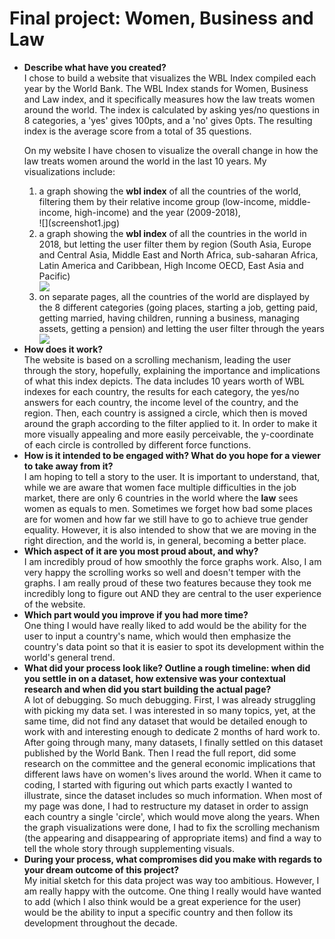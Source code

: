 <h1>Final project: Women, Business and Law</h1>

<ul>
<li><b>Describe what have you created?</b></li>
I chose to build a website that visualizes the WBL Index compiled each year by the World Bank. The WBL Index stands for Women, Business and Law index, and it specifically measures how the law treats women around the world. The index is calculated by asking yes/no questions in 8 categories, a 'yes' gives 100pts, and a 'no' gives 0pts. The resulting index is the average score from a total of 35 questions.

On my website I have chosen to visualize the overall change in how the law treats women around the world in the last 10 years. My visualizations include:
<ol>
<li>a graph showing the <b>wbl index</b> of all the countries of the world, filtering them by their relative income group (low-income, middle-income, high-income) and the year (2009-2018),</li>
![](screenshot1.jpg)
<!-- ![](screenshot1.jpg) -->
<li>a graph showing the <b>wbl index</b> of all the countries in the world in 2018, but letting the user filter them by region (South Asia, Europe and Central Asia, Middle East and North Africa, sub-saharan Africa, Latin America and Caribbean, High Income OECD, East Asia and Pacific)</li>
<img src="screenshot2.jpg">
<li>on separate pages, all the countries of the world are displayed by the 8 different categories (going places, starting a job, getting paid, getting married, having children, running a business, managing assets, getting a pension) and letting the user filter through the years</li>
<img src="screenshot3.jpg">
</ol>
<li><b>How does it work?</li></b>
The website is based on a scrolling mechanism, leading the user through the story, hopefully, explaining the importance and implications of what this index depicts.
The data includes 10 years worth of WBL indexes for each country, the results for each category, the yes/no answers for each country, the income level of the country, and the region.
Then, each country is assigned a circle, which then is moved around the graph according to the filter applied to it. In order to make it more visually appealing and more easily perceivable, the y-coordinate of each circle is controlled by different force functions.
<li><b>How is it intended to be engaged with? What do you hope for a viewer to take away from it?</b></li>
I am hoping to tell a story to the user. It is important to understand, that, while we are aware that women face multiple difficulties in the job market, there are only 6 countries in the world where the <b>law</b> sees women as equals to men. Sometimes we forget how bad some places are for women and how far we still have to go to achieve true gender equality. However, it is also intended to show that we are moving in the right direction, and the world is, in general, becoming a better place.
<li><b>Which aspect of it are you most proud about, and why?</b></li>
I am incredibly proud of how smoothly the force graphs work. Also, I am very happy the scrolling works so well and doesn't temper with the graphs. I am really proud of these two features because they took me incredibly long to figure out AND they are central to the user experience of the website.
<li><b>Which part would you improve if you had more time?</b></li>
One thing I would have really liked to add would be the ability for the user to input a country's name, which would then emphasize the country's data point so that it is easier to spot its development within the world's general trend.
<li><b>What did your process look like? Outline a rough timeline: when did you settle in on a dataset, how extensive was your contextual research and when did you start building the actual page?</b></li>
A lot of debugging. So much debugging.
First, I was already struggling with picking my data set. I was interested in so many topics, yet, at the same time, did not find any dataset that would be detailed enough to work with and interesting enough to dedicate 2 months of hard work to.
After going through many, many datasets, I finally settled on this dataset published by the World Bank. Then I read the full report, did some research on the committee and the general economic implications that different laws have on women's lives around the world.
When it came to coding, I started with figuring out which parts exactly I wanted to illustrate, since the dataset includes so much information.
When most of my page was done, I had to restructure my dataset in order to assign each country a single 'circle', which would move along the years.
When the graph visualizations were done, I had to fix the scrolling mechanism (the appearing and disappearing of appropriate items) and find a way to tell the whole story through supplementing visuals.
<li><b>During your process, what compromises did you make with regards to your dream outcome of this project?</b></li>
My initial sketch for this data project was way too ambitious. However, I am really happy with the outcome. One thing I really would have wanted to add (which I also think would be a great experience for the user) would be the ability to input a specific country and then follow its development throughout the decade.

</ul>
